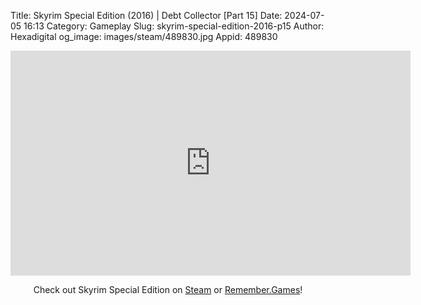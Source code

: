 Title: Skyrim Special Edition (2016) | Debt Collector [Part 15]
Date: 2024-07-05 16:13
Category: Gameplay
Slug: skyrim-special-edition-2016-p15
Author: Hexadigital
og_image: images/steam/489830.jpg
Appid: 489830

<center><iframe src="https://www.youtube.com/embed/N34mij_Zrhg?feature=oembed" allow="accelerometer; autoplay; encrypted-media; gyroscope; picture-in-picture" width="640" height="360" frameborder="0"></iframe>

Check out Skyrim Special Edition on [Steam](https://store.steampowered.com/app/489830/?curator_clanid=34633900) or [Remember.Games](https://remember.games/game/164/the-elder-scrolls-v-skyrim-special-edition/)!</center>